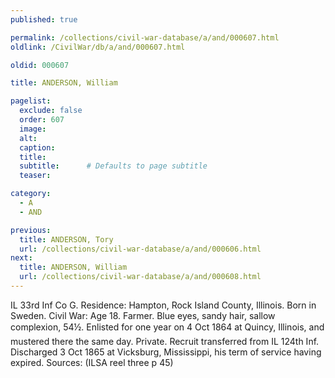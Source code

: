 ```yaml
---
published: true

permalink: /collections/civil-war-database/a/and/000607.html
oldlink: /CivilWar/db/a/and/000607.html

oldid: 000607

title: ANDERSON, William

pagelist:
  exclude: false
  order: 607
  image: 
  alt:
  caption:
  title:
  subtitle:      # Defaults to page subtitle
  teaser:

category: 
  - A 
  - AND

previous:
  title: ANDERSON, Tory
  url: /collections/civil-war-database/a/and/000606.html  
next:
  title: ANDERSON, William
  url: /collections/civil-war-database/a/and/000608.html   
---
```

IL 33rd Inf Co G. Residence: Hampton, Rock Island County, Illinois. Born in Sweden. Civil War: Age 18. Farmer. Blue eyes, sandy hair, sallow complexion, 5&#146;4&frac12;&#148;. Enlisted for one year on 4 Oct 1864 at Quincy, Illinois, and mustered there the same day. Private. Recruit transferred from IL 124th Inf. Discharged 3 Oct 1865 at Vicksburg, Mississippi, his term of service having expired. Sources: (ILSA reel three p 45)